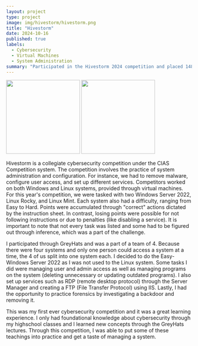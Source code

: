 ```yaml
---
layout: project
type: project
image: img/hivestorm/hivestorm.png
title: "Hivestorm"
date: 2024-10-16
published: true
labels:
  - Cybersecurity
  - Virtual Machines
  - System Administration
summary: "Participated in the Hivestorm 2024 competition and placed 148 out of 413 teams."
---
```


<div class="text-center p-4">
  <img width="200px" src="img/hivestorm/VNWare.png" class="img-thumbnail" >
  <img width="200px" src="img/hivestorm/windows22.png" class="img-thumbnail" >
</div>

Hivestorm is a collegiate cybersecurity competition under the CIAS Competition system. The competition involves the practice of system administration and configuration. For instance, we had to remove malware, configure user access, and set up different services. Competitors worked on both Windows and Linux systems, provided through virtual machines. For this year's competition, we were tasked with two Windows Server 2022, Linux Rocky, and Linux Mint. Each system also had a difficulty, ranging from Easy to Hard. Points were accumulated through "correct" actions dictated by the instruction sheet. In contrast, losing points were possible for not following instructions or due to penalties (like disabling a service). It is important to note that not every task was listed and some had to be figured out through inference, which was a part of the challenge.

I participated through GreyHats and was a part of a team of 4. Because there were four systems and only one person could access a system at a time, the 4 of us split into one system each. I decided to do the Easy-Windows Server 2022 as I was not used to the Linux system. Some tasks I did were managing user and admin access as well as managing programs on the system (deleting unnecessary or updating outdated programs). I also set up services such as RDP (remote desktop protocol) through the Server Manager and creating a FTP (File Transfer Protocol) using IIS. Lastly, I had the opportunity to practice forensics by investigating a backdoor and removing it. 

This was my first ever cybersecurity competition and it was a great learning experience. I only had foundational knowledge about cybersecurity through my highschool classes and I learned new concepts through the GreyHats lectures. Through this competition, I was able to put some of these teachings into practice and get a taste of managing a system.
